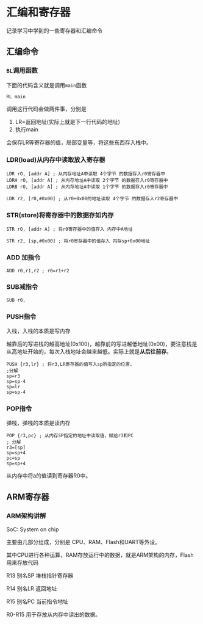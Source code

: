 # 汇编和寄存器

记录学习中学到的一些寄存器和汇编命令

## 汇编命令

### `BL`调用函数

下面的代码含义就是调用`main`函数

```assembly
RL main
```

调用这行代码会做两件事，分别是

1. LR=返回地址(实际上就是下一行代码的地址)
2. 执行main

会保存LR等寄存器的值，局部变量等，将这些东西存入栈中。



### LDR(load)从内存中读取放入寄存器

```assembly
LDR rO, [addr A] ; 从内存地址A中读取 4个字节 的数据存入r0寄存器中
LDRH rO, [addr A] ; 从内存地址A中读取 2个字节 的数据存入r0寄存器中
LDRB rO, [addr A] ; 从内存地址A中读取 1个字节 的数据存入r0寄存器中

LDR r2, [r0,#0x00] ; 从r0+0x00的地址读取 4个字节 的数据存入r2寄存器中
```



### STR(store)将寄存器中的数据存如内存

```assembly
STR rO, [addr A] ; 将r0寄存器中的值存入 内存中A地址

STR r2, [sp,#0x00] ; 将r0寄存器中的值存入 内存sp+0x00地址
```



### ADD 加指令

```assembly
ADD r0,r1,r2 ; r0=r1+r2
```

### SUB减指令

```assembly
SUB r0,
```



### PUSH指令

入栈，入栈的本质是写内存

越靠后的写进栈的越高地址(0x100)，越靠前的写进越低地址(0x00)，要注意栈是从高地址开始的，每次入栈地址会越来越低。实际上就是**从后往前存**。

```assembly
PUSH {r3,lr} ; 将r3,LR寄存器的值写入sp所指定的位置，
;分解
sp=r3
sp=sp-4
sp=lr
sp=sp-4
```



### POP指令

弹栈，弹栈的本质是读内存

```assembly
POP {r3,pc} ; 从内存SP指定的地址中读取值，赋给r3和PC
; 分解
r3=[sp]
sp=sp+4
pc=sp
sp=sp+4
```







从内存中将a的值读到寄存器R0中。







## ARM寄存器

### ARM架构讲解

SoC: System on chip

主要由几部分组成，分别是 CPU、RAM、Flash和UART等外设。

其中CPU进行各种运算，RAM存放运行中的数据，就是ARM架构的内存，Flash用来存放代码



R13 别名SP 堆栈指针寄存器

R14 别名LR 返回地址

R15 别名PC 当前指令地址

R0-R15 用于存放从内存中读出的数据。